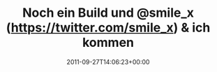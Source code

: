 ---
retweeted: false
source: <a href="http://termtter.org/" rel="nofollow">Termtter</a>
entities:
  hashtags: []
  symbols: []
  user_mentions:
  - name: "@smile_x *th"
    screen_name: smile_x
    indices:
    - '19'
    - '27'
    id_str: '14692865'
    id: '14692865'
  urls: []
display_text_range:
- '0'
- '59'
favorite_count: '0'
id_str: '118687934907027456'
truncated: false
retweet_count: '1'
id: '118687934907027456'
created_at: Tue Sep 27 14:06:23 +0000 2011
favorited: false
full_text: Noch ein Build und [@smile_x](https://twitter.com/smile_x) & ich kommen
  ins MAKE magazine.
lang: de
tags:
- pesos/twitter
date: '2011-09-27T14:06:23+00:00'
src: https://twitter.com/bascht/status/118687934907027456
original_url: https://twitter.com/bascht/status/118687934907027456
type: twitter_tweet
text: Noch ein Build und [@smile_x](https://twitter.com/smile_x) & ich kommen ins
  MAKE magazine.
title: 'Noch ein Build und @smile_x (https://twitter.com/smile_x) & ich kommen '

---
